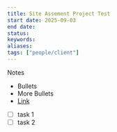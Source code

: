 ```yaml
---
title: Site Assement Project Test
start date: 2025-09-03
end date:
status:
keywords:
aliases:
tags: ["people/client"]
---
```

 Notes

- Bullets
- More Bullets
- [Link]()


- [ ] task 1
- [ ] task 2
